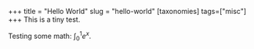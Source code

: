 +++
title = "Hello World"
slug = "hello-world"
[taxonomies]
tags=["misc"]
+++
This is a tiny test.

Testing some math: $\int_0^1 e^x$.
